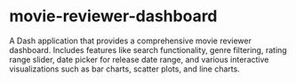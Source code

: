 # movie-reviewer-dashboard
A Dash application that provides a comprehensive movie reviewer dashboard. Includes features like search functionality, genre filtering, rating range slider, date picker for release date range, and various interactive visualizations such as bar charts, scatter plots, and line charts.
